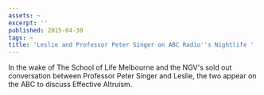 ```yaml
---
assets: ~
excerpt: ''
published: 2015-04-30
tags: ~
title: 'Leslie and Professor Peter Singer on ABC Radio''s Nightlife '
---
```

In the wake of The School of Life Melbourne and the NGV's sold out conversation between Professor Peter Singer and Leslie, the two appear on the ABC to discuss Effective Altruism. 